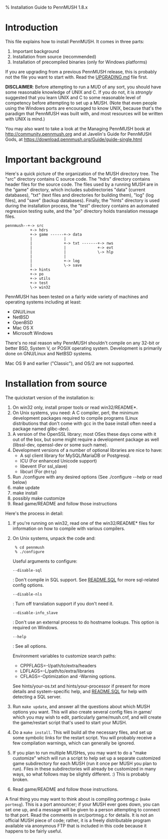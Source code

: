 % Installation Guide to PennMUSH 1.8.x

Introduction
============

This file explains how to install PennMUSH. It comes in three parts:

1. Important background
2. Installation from source (recommended)
3. Installation of precompiled binaries (only for Windows platforms)

If you are upgrading from a previous PennMUSH release, this is
probably not the file you want to start with. Read the
[UPGRADING.md](UPGRADING.html) file first.

**DISCLAIMER**: Before attempting to run a MUD of any sort, you should
have some reasonable knowledge of UNIX and C.  If you do not, it is
_strongly_ suggested that you learn UNIX and C to some reasonable
level of competency before attempting to set up a MUSH.  (Note that
even people using the Windows ports are encouraged to know UNIX,
because that's the paradigm that PennMUSH was built with, and most
resources will be written with UNIX is mind.)

You may also want to take a look at the Managing PennMUSH book at
<http://community.pennmush.org> and at Javelin's Guide for PennMUSH
Gods, at <https://download.pennmush.org/Guide/guide-single.html>
 
Important background
====================

Here's a quick picture of the organization of the MUSH directory tree.
The "src" directory contains C source code.  The "hdrs" directory
contains header files for the source code.  The files used by a
running MUSH are in the "game" directory, which includes
subdirectories "data" (current databases), "txt" (text files and
directories for building them), "log" (log files), and "save" (backup
databases).  Finally, the "hints" directory is used during the
installation process, the "test" directory contains an automated
regression testing suite, and the "po" directory holds translation
message files.

    pennmush--+-> src
               +-> hdrs 
               +-> game ------+-> data 
               |              |   
               |              +-> txt -------+-> nws 
               |              |              +-> evt 
               |              |              \-> hlp 
               |              |                  
               |              +-> log 
               |              \-> save 
               +-> hints 
               +-> po
               +-> utils 
               +-> test
               \-> win32
               

PennMUSH has been tested on a fairly wide variety of machines and
operating systems including at least:

* GNU/Linux
* NetBSD
* OpenBSD
* Mac OS X
* Microsoft Windows
         
There's no real reason why PennMUSH shouldn't compile on any 32-bit or
better BSD, System V, or POSIX operating system.  Development is
primarily done on GNU/Linux and NetBSD systems.

Mac OS 9 and earlier ("Classic"), and OS/2 are not supported.

Installation from source
========================

The quickstart version of the installation is:

1. On win32 only, install proper tools or read win32/README*.
2. On Unix systems, you need: A C compiler, perl, the minimum
    development packages required to compile programs (Linux
    distributions that don't come with gcc in the base install often
    need a package named glibc-dev).
3. A version of the OpenSSL library; most OSes these days come with
    it out of the box, but some might require a development package as
    well (libssl-dev, openssl-dev or some such name).
4. Development versions of a number of optional libraries are nice to have:
    * A sql client library for MySQL/MariaDB or Postgresql.
    * ICU (For enhanced Unicode support)
    * libevent (For ssl_slave)
    * libcurl (For `@http`)
5. Run ./configure with any desired options (See ./configure --help or
   read below)
6. make update
7. make install
8. possibly make customize
9. Read game/README and follow those instructions

Here's the process in detail:

1. If you're running on win32, read one of the win32/README* files
   for information on how to compile with various compilers.

2. On Unix systems, unpack the code and:

        % cd pennmush
        % ./configure 

   Useful arguments to configure:
   
   `--disable-sql`
   
   :    Don't compile in SQL support. See [README.SQL](README.SQL.html) for
        more sql-related config options.

   `--disable-nls`
   
   :    Turn off translation support if you don't need it.
   
   `--disable-info_slave`
   
   :    Don't use an external process to do hostname lookups. This option
        is required on Windows.

   `--help`
   
   :    See all options.

   Environment variables to customize search paths:

   * CPPFLAGS=-I/path/to/extra/headers
   * LDFLAGS=-L/path/to/extra/libraries
   * CFLAGS=-Optimization and -Warning options.

   See hints/your-os.txt and hints/your-processor if present for more
   details and system-specific help, and [README.SQL](README.SQL.html)
   for help with detecting a SQL server.
	

3. Run `make update`, and answer all the questions about which MUSH
options you want. This will also create several config files in game/
which you may wish to edit, particularly game/mush.cnf, and will create
the game/restart script that's used to start your MUSH.

4. Do a `make install`. This will build all the necessary files, and
set up some symbolic links for the restart script.  You will probably
receive a few compilation warnings, which can generally be ignored.

5. If you plan to run multiple MUSHes, you may want to do a "make
customize" which will run a script to help set up a separate
customized game subdirectory for each MUSH (run it once per MUSH you
plan to run).  Files in these subdirectories will already be
customized in many ways, so what follows may be slightly different. :)
This is probably broken.

6. Read game/README and follow those instructions. 

A final thing you may want to think about is compiling portmsg.c
(`make portmsg`). This is a port announcer; if your MUSH ever goes
down, you can set one up, and a message will be given to a person
attempting to connect to that port.  Read the comments in
src/portmsg.c for details. It is not an official MUSH piece of code;
rather, it is a freely distributable program available via anonymous
FTP that is included in this code because it happens to be fairly
useful.


